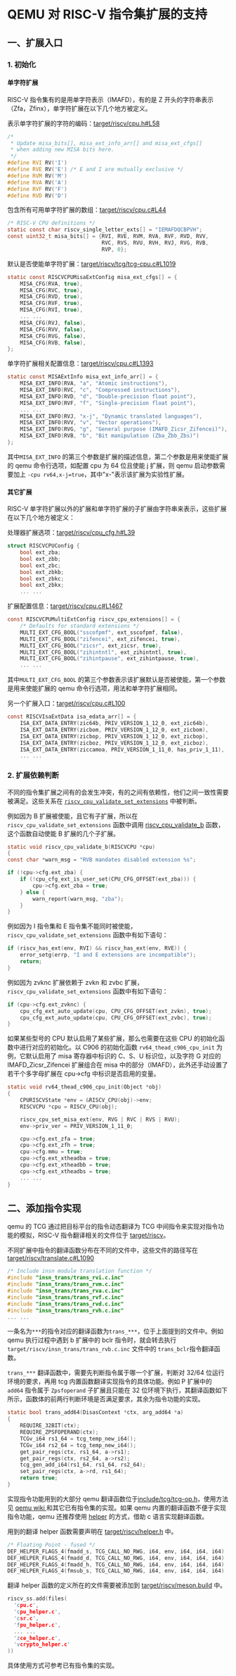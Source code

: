 # QEMU 对 RISC-V 指令集扩展的支持

## 一、扩展入口

### 1. 初始化

#### 单字符扩展

RISC-V 指令集有的是用单字符表示（IMAFD），有的是 Z 开头的字符串表示（Zfa，Zfinx），单字符扩展在以下几个地方被定义。

表示单字符扩展的字符的编码：[target/riscv/cpu.h#L58](https://github.com/qemu/qemu/blob/3f044554b94fc0756d5b3cdbf84501e0eea0e629/target/riscv/cpu.h#L58)

```c
/*
 * Update misa_bits[], misa_ext_info_arr[] and misa_ext_cfgs[]
 * when adding new MISA bits here.
 */
#define RVI RV('I')
#define RVE RV('E') /* E and I are mutually exclusive */
#define RVM RV('M')
#define RVA RV('A')
#define RVF RV('F')
#define RVD RV('D')
```

包含所有可用单字符扩展的数组：[target/riscv/cpu.c#L44](https://github.com/qemu/qemu/blob/3f044554b94fc0756d5b3cdbf84501e0eea0e629/target/riscv/cpu.c#L44)

```c
/* RISC-V CPU definitions */
static const char riscv_single_letter_exts[] = "IEMAFDQCBPVH";
const uint32_t misa_bits[] = {RVI, RVE, RVM, RVA, RVF, RVD, RVV,
                              RVC, RVS, RVU, RVH, RVJ, RVG, RVB, 
                              RVP, 0};
```

默认是否使能单字符扩展：[target/riscv/tcg/tcg-cpu.c#L1019](https://github.com/qemu/qemu/blob/3f044554b94fc0756d5b3cdbf84501e0eea0e629/target/riscv/tcg/tcg-cpu.c#L1019)

```c
static const RISCVCPUMisaExtConfig misa_ext_cfgs[] = {
    MISA_CFG(RVA, true),
    MISA_CFG(RVC, true),
    MISA_CFG(RVD, true),
    MISA_CFG(RVF, true),
    MISA_CFG(RVI, true),
	... ...
    MISA_CFG(RVJ, false),
    MISA_CFG(RVV, false),
    MISA_CFG(RVG, false),
    MISA_CFG(RVB, false),
};
```

单字符扩展相关配置信息：[target/riscv/cpu.c#L1393](https://github.com/qemu/qemu/blob/3f044554b94fc0756d5b3cdbf84501e0eea0e629/target/riscv/cpu.c#L1393)

```c
static const MISAExtInfo misa_ext_info_arr[] = {
    MISA_EXT_INFO(RVA, "a", "Atomic instructions"),
    MISA_EXT_INFO(RVC, "c", "Compressed instructions"),
    MISA_EXT_INFO(RVD, "d", "Double-precision float point"),
    MISA_EXT_INFO(RVF, "f", "Single-precision float point"),
	... ...
    MISA_EXT_INFO(RVJ, "x-j", "Dynamic translated languages"),
    MISA_EXT_INFO(RVV, "v", "Vector operations"),
    MISA_EXT_INFO(RVG, "g", "General purpose (IMAFD_Zicsr_Zifencei)"),
    MISA_EXT_INFO(RVB, "b", "Bit manipulation (Zba_Zbb_Zbs)")
};
```

其中`MISA_EXT_INFO` 的第三个参数是扩展的描述信息，第二个参数是用来使能扩展的  qemu  命令行选项，如配置 cpu 为 64 位且使能 j 扩展，则 qemu 启动参数需要加上 `-cpu rv64,x-j=true`，其中"x-"表示该扩展为实验性扩展。

#### 其它扩展

RISC-V 单字符扩展以外的扩展和单字符扩展的子扩展由字符串来表示，这些扩展在以下几个地方被定义：

处理器扩展选项：[target/riscv/cpu_cfg.h#L39](https://github.com/qemu/qemu/blob/3f044554b94fc0756d5b3cdbf84501e0eea0e629/target/riscv/cpu_cfg.h#L39)

```c
struct RISCVCPUConfig {
    bool ext_zba;
    bool ext_zbb;
    bool ext_zbc;
    bool ext_zbkb;
    bool ext_zbkc;
    bool ext_zbkx;
	... ...
```

扩展配置信息：[target/riscv/cpu.c#L1467](https://github.com/qemu/qemu/blob/3f044554b94fc0756d5b3cdbf84501e0eea0e629/target/riscv/cpu.c#L1467)

```c
const RISCVCPUMultiExtConfig riscv_cpu_extensions[] = {
    /* Defaults for standard extensions */
    MULTI_EXT_CFG_BOOL("sscofpmf", ext_sscofpmf, false),
    MULTI_EXT_CFG_BOOL("zifencei", ext_zifencei, true),
    MULTI_EXT_CFG_BOOL("zicsr", ext_zicsr, true),
    MULTI_EXT_CFG_BOOL("zihintntl", ext_zihintntl, true),
    MULTI_EXT_CFG_BOOL("zihintpause", ext_zihintpause, true),
    ... ...
```

其中`MULTI_EXT_CFG_BOOL` 的第三个参数表示该扩展默认是否被使能，第一个参数是用来使能扩展的 qemu 命令行选项，用法和单字符扩展相同。

另一个扩展入口：[target/riscv/cpu.c#L100](https://github.com/qemu/qemu/blob/3f044554b94fc0756d5b3cdbf84501e0eea0e629/target/riscv/cpu.c#L100C1-L105C70)

```c
const RISCVIsaExtData isa_edata_arr[] = {
    ISA_EXT_DATA_ENTRY(zic64b, PRIV_VERSION_1_12_0, ext_zic64b),
    ISA_EXT_DATA_ENTRY(zicbom, PRIV_VERSION_1_12_0, ext_zicbom),
    ISA_EXT_DATA_ENTRY(zicbop, PRIV_VERSION_1_12_0, ext_zicbop),
    ISA_EXT_DATA_ENTRY(zicboz, PRIV_VERSION_1_12_0, ext_zicboz),
    ISA_EXT_DATA_ENTRY(ziccamoa, PRIV_VERSION_1_11_0, has_priv_1_11),
    ... ...
```

### 2. 扩展依赖判断

不同的指令集扩展之间有的会发生冲突，有的之间有依赖性，他们之间一致性需要被满足。这些关系在 [`riscv_cpu_validate_set_extensions`](https://github.com/qemu/qemu/blob/3f044554b94fc0756d5b3cdbf84501e0eea0e629/target/riscv/tcg/tcg-cpu.c#L406) 中被判断。

例如因为 B 扩展被使能，且它有子扩展，所以在 `riscv_cpu_validate_set_extensions` 函数中调用 [riscv_cpu_validate_b](https://github.com/qemu/qemu/blob/3f044554b94fc0756d5b3cdbf84501e0eea0e629/target/riscv/tcg/tcg-cpu.c#L373) 函数，这个函数自动使能 B 扩展的几个子扩展。

```c
static void riscv_cpu_validate_b(RISCVCPU *cpu)
{
const char *warn_msg = "RVB mandates disabled extension %s";

if (!cpu->cfg.ext_zba) {
    if (!cpu_cfg_ext_is_user_set(CPU_CFG_OFFSET(ext_zba))) {
        cpu->cfg.ext_zba = true;
    } else {
        warn_report(warn_msg, "zba");
    }
}
```

例如因为 I 指令集和 E 指令集不能同时被使能，`riscv_cpu_validate_set_extensions` 函数中有如下语句：

```c
if (riscv_has_ext(env, RVI) && riscv_has_ext(env, RVE)) {
    error_setg(errp, "I and E extensions are incompatible");
    return;
}
```

例如因为 zvknc 扩展依赖于 zvkn 和 zvbc 扩展，`riscv_cpu_validate_set_extensions` 函数中有如下语句：

```c
if (cpu->cfg.ext_zvknc) {
    cpu_cfg_ext_auto_update(cpu, CPU_CFG_OFFSET(ext_zvkn), true);
    cpu_cfg_ext_auto_update(cpu, CPU_CFG_OFFSET(ext_zvbc), true);
}
```

如果某些型号的 CPU 默认启用了某些扩展，那么也需要在这些 CPU 的初始化函数中进行对应的初始化。以 C906 的初始化函数 `rv64_thead_c906_cpu_init` 为例，它默认启用了 misa 寄存器中标识的 C、S、U 标识位，以及字符 G 对应的 IMAFD_Zicsr_Zifencei 扩展组合在 misa 中的部分（IMAFD），此外还手动设置了若干个多字母扩展在 cpu->cfg 中标识是否启用的变量。

```c
static void rv64_thead_c906_cpu_init(Object *obj)
{
    CPURISCVState *env = &RISCV_CPU(obj)->env;
    RISCVCPU *cpu = RISCV_CPU(obj);

    riscv_cpu_set_misa_ext(env, RVG | RVC | RVS | RVU);
    env->priv_ver = PRIV_VERSION_1_11_0;

    cpu->cfg.ext_zfa = true;
    cpu->cfg.ext_zfh = true;
    cpu->cfg.mmu = true;
    cpu->cfg.ext_xtheadba = true;
    cpu->cfg.ext_xtheadbb = true;
    cpu->cfg.ext_xtheadbs = true;
	... ...
}
```

## 二、添加指令实现

qemu 的 TCG 通过把目标平台的指令动态翻译为 TCG 中间指令来实现对指令功能的模拟，RISC-V 指令翻译相关的文件位于 [target/riscv](https://github.com/qemu/qemu/tree/3f044554b94fc0756d5b3cdbf84501e0eea0e629/target/riscv)。

不同扩展中指令的翻译函数分布在不同的文件中，这些文件的路径写在[target/riscv/translate.c#L1090](https://github.com/qemu/qemu/blob/3f044554b94fc0756d5b3cdbf84501e0eea0e629/target/riscv/translate.c#L1090)

```c
/* Include insn module translation function */
#include "insn_trans/trans_rvi.c.inc"
#include "insn_trans/trans_rvm.c.inc"
#include "insn_trans/trans_rva.c.inc"
#include "insn_trans/trans_rvf.c.inc"
#include "insn_trans/trans_rvd.c.inc"
#include "insn_trans/trans_rvh.c.inc"
... ...
```

一条名为`***`的指令对应的翻译函数为`trans_***`，位于上面提到的文件中。例如 qemu 执行过程中遇到 b 扩展中的 bclr 指令时，就会转去执行 `target/riscv/insn_trans/trans_rvb.c.inc` 文件中的 `trans_bclr`指令翻译函数。

`trans_***` 翻译函数中，需要先判断指令属于哪一个扩展，判断对 32/64 位运行环境的要求，再用 tcg 内置函数翻译实现指令的具体功能。例如 P 扩展中的 `add64` 指令属于 `Zpsfoperand` 子扩展且只能在 32 位环境下执行，其翻译函数如下所示，函数体的前两行判断环境是否满足要求，其余为指令功能的实现。

```c
static bool trans_add64(DisasContext *ctx, arg_add64 *a)
{
    REQUIRE_32BIT(ctx);
    REQUIRE_ZPSFOPERAND(ctx);
    TCGv_i64 rs1_64 = tcg_temp_new_i64();
    TCGv_i64 rs2_64 = tcg_temp_new_i64();
    get_pair_regs(ctx, rs1_64, a->rs1);
    get_pair_regs(ctx, rs2_64, a->rs2);
    tcg_gen_add_i64(rs1_64, rs1_64, rs2_64);
    set_pair_regs(ctx, a->rd, rs1_64);
    return true;
}
```

实现指令功能用到的大部分 qemu 翻译函数位于[include/tcg/tcg-op.h](https://github.com/qemu/qemu/blob/3f044554b94fc0756d5b3cdbf84501e0eea0e629/include/tcg/tcg-op.h)，使用方法见 [qemu wiki ](https://www.qemu.org/docs/master/devel/tcg-ops.html)和其它已有指令集的实现。如果 qemu 内置的翻译函数不便于实现指令功能，qemu 还推荐使用 [helper](https://www.qemu.org/docs/master/devel/tcg-ops.html#helpers) 的方式，借助 c 语言实现翻译函数。

用到的翻译 helper 函数需要声明在 [target/riscv/helper.h](https://github.com/qemu/qemu/blob/master/target/riscv/helper.h) 中。

```c
/* Floating Point - fused */
DEF_HELPER_FLAGS_4(fmadd_s, TCG_CALL_NO_RWG, i64, env, i64, i64, i64)
DEF_HELPER_FLAGS_4(fmadd_d, TCG_CALL_NO_RWG, i64, env, i64, i64, i64)
DEF_HELPER_FLAGS_4(fmadd_h, TCG_CALL_NO_RWG, i64, env, i64, i64, i64)
DEF_HELPER_FLAGS_4(fmsub_s, TCG_CALL_NO_RWG, i64, env, i64, i64, i64)
```

翻译 helper 函数的定义所在的文件需要被添加到 [target/riscv/meson.build](https://github.com/qemu/qemu/blob/3f044554b94fc0756d5b3cdbf84501e0eea0e629/target/riscv/meson.build#L11) 中。

```c
riscv_ss.add(files(
  'cpu.c',
  'cpu_helper.c',
  'csr.c',
  'fpu_helper.c',
  ... ...
  'zce_helper.c',
  'vcrypto_helper.c'
))
```

具体使用方式可参考已有指令集的实现。